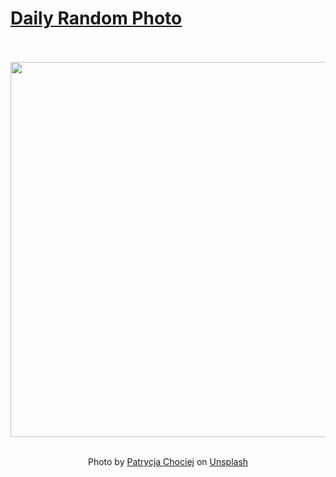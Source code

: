 # [Daily Random Photo](https://www.dailyrandomphoto.com/)

<div align="center">
  <br>
  <br>
  <a href="https://www.dailyrandomphoto.com/p/2024/2024-07-30/"><img src="https://images.unsplash.com/photo-1720814989164-9dd27c24dcac?crop=entropy&cs=tinysrgb&fit=max&fm=jpg&ixid=M3w3NzUwOHwwfDF8cmFuZG9tfHx8fHx8fHx8MTcyMjI5OTY3NXw&ixlib=rb-4.0.3&q=80&w=1080" width="600px"></a>
  <br>
  <br>
  <p class="has-text-grey">Photo by <a href="https://unsplash.com/@patrycja_chociej?utm_source=Daily%20Random%20Photo&amp;utm_medium=referral" target="_blank" rel="noopener noreferrer">Patrycja Chociej</a> on <a href="https://unsplash.com/photos/a-lone-sailboat-in-the-middle-of-the-ocean-GrGVfGuUiGg?utm_source=Daily%20Random%20Photo&amp;utm_medium=referral" target="_blank" rel="noopener noreferrer">Unsplash</a></p>
</div>
